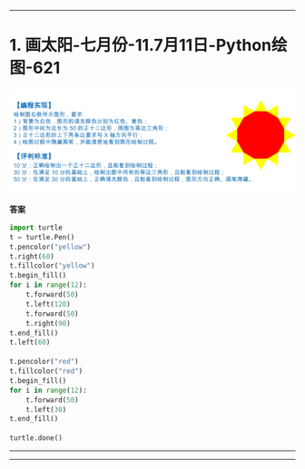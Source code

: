 -----
# 1. 画太阳-七月份-11.7月11日-Python绘图-621

![七月份-11.7月11日-Python绘图](../_img/微信截图_20220111190104.png)

**答案**
```py
import turtle
t = turtle.Pen()
t.pencolor("yellow")
t.right(60)
t.fillcolor("yellow")
t.begin_fill()
for i in range(12):
    t.forward(50)
    t.left(120)
    t.forward(50)
    t.right(90)
t.end_fill()
t.left(60)

t.pencolor("red")
t.fillcolor("red")
t.begin_fill()
for i in range(12):
    t.forward(50)
    t.left(30)
t.end_fill()

turtle.done()


```
-----

-----
